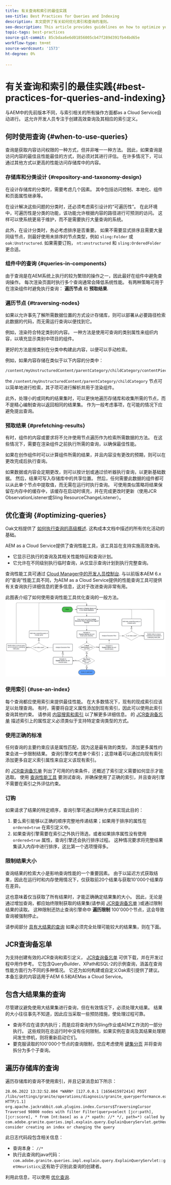 ```yaml
---
title: 有关查询和索引的最佳实践
seo-title: Best Practices for Queries and Indexing
description: 本文提供了有关如何优化索引和查询的准则。
seo-description: This article provides guidelines on how to optimize your indexes and queries.
topic-tags: best-practices
source-git-commit: 85cbdaa6e6d01856005cb47f289d391fb44bd65e
workflow-type: tm+mt
source-wordcount: '1573'
ht-degree: 0%

---
```



# 有关查询和索引的最佳实践{#best-practices-for-queries-and-indexing}

与AEM中的先前版本不同，与索引相关的所有操作方面都as a Cloud Service自动进行。 这允许开发人员专注于创建高效查询及其相应的索引定义。

## 何时使用查询 {#when-to-use-queries}

查询是获取内容访问权限的一种方式，但并非唯一一种方法。 因此，如果查询是访问内容的最佳且性能最佳的方式，则必须对其进行评估。 在许多情况下，可以通过其他方式以更高的性能访问存储库中的内容。

### 存储库和分类设计 {#repository-and-taxonomy-design}

在设计存储库的分类时，需要考虑几个因素。 其中包括访问控制、本地化、组件和页面属性继承等。

在设计解决这些问题的分类时，还必须考虑索引设计的“可遍历性”。 在此环境中，可遍历性是分类的功能，该功能允许根据内容的路径进行可预测的访问。 这样可以使系统更易于维护，而不是需要执行大量查询的系统。

此外，在设计分类时，务必考虑排序是否重要。 如果不需要显式排序且需要大量同级节点，则最好使用未排序的节点类型，例如 `sling:Folder` 或 `oak:Unstructured`. 如果需要订购， `nt:unstructured` 和 `sling:OrderedFolder` 更合适。

### 组件中的查询 {#queries-in-components}

由于查询是在AEM系统上执行的较为繁琐的操作之一，因此最好在组件中避免查询操作。 每次渲染页面时执行多个查询通常会降低系统性能。 有两种策略可用于在渲染组件时避免执行查询： **遍历节点** 和 **预取结果**.

### 遍历节点 {#traversing-nodes}

如果以允许事先了解所需数据位置的方式设计存储库，则可以部署从必要路径检索此数据的代码，而无需运行查询以便找到它。

例如，渲染符合特定类别的内容。 一种方法是使用可查询的类别属性来组织内容，以填充显示类别中项目的组件。

更好的方法是按类别在分类中构建此内容，以便可以手动检索。

例如，如果内容存储在类似于以下内容的分类中：

```xml
/content/myUnstructuredContent/parentCategory/childCategory/contentPiece
```

the `/content/myUnstructuredContent/parentCategory/childCategory` 节点可以简单地进行检索，其子项可进行解析并用于渲染组件。

此外，处理小的或同构的结果集时，可以更快地遍历存储库和收集所需的节点，而不是精心编制查询以返回相同的结果集。 作为一般考虑事项，在可能的情况下应避免提出查询。

### 预取结果 {#prefetching-results}

有时，组件的内容或要求将不允许使用节点遍历作为检索所需数据的方法。 在这些情况下，需要在渲染组件之前执行所需的查询，以确保最佳性能。

如果在创作组件时可以计算组件所需的结果，并且内容没有更改的预期，则可以在更改完成后执行查询。

如果数据或内容会定期更改，则可以按计划或通过侦听器执行查询，以更新基础数据。 然后，结果可写入存储库中的共享位置。 然后，任何需要此数据的组件都可以从此单个节点中提取值，而无需在运行时执行查询。
可使用类似策略将结果保留在内存中的缓存中，该缓存在启动时填充，并在完成更改时更新（使用JCR ObservationListener或Sling ResourceChangeListener）。

## 优化查询 {#optimizing-queries}

Oak文档提供了 [如何执行查询的高级概述](https://jackrabbit.apache.org/oak/docs/query/query-engine.html#query-processing). 这构成本文档中描述的所有优化活动的基础。

AEM as a Cloud Service提供了查询性能工具，该工具旨在支持实施高效查询。
* 它显示已执行的查询及其相关性能特征和查询计划。
* 它允许在不同级别执行临时查询，从仅显示查询计划到执行完整查询。

查询性能工具可通过 [Cloud Manager中的开发人员控制台](https://experienceleague.adobe.com/docs/experience-manager-learn/cloud-service/debugging/debugging-aem-as-a-cloud-service/developer-console.html#queries). 与以前版本AEM 6.x的“查询”性能工具不同，为AEM as a Cloud Service提供的性能查询工具可提供有关查询执行详细信息的更多信息，这对于改进查询非常有用。


此图表介绍了如何使用查询性能工具优化查询的一般方法。
![查询优化流程](assets/query-optimization-flow.png)



### 使用索引 {#use-an-index}

每个查询都应使用索引来提供最佳性能。 在大多数情况下，现有的现成索引应该足以处理查询。
有时，需要将自定义属性添加到现有索引，因此可以使用此索引查询其他约束。 请参阅 [内容搜索和索引](/help/operations/indexing.md#changing-an-index) 以了解更多详细信息。 的 [JCR查询备忘单](#jcr-query-cheatsheet) 描述索引上的属性定义必须类似于支持特定查询类型的方式。



### 使用正确的标准

任何查询的主要约束应该是属性匹配，因为这是最有效的类型。 添加更多属性约束会进一步限制结果。
查询引擎仅考虑单个索引；这意味着可以通过向现有索引添加更多自定义索引属性来自定义该现有索引。

的 [JCR查询备忘单](#jcr-query-cheatsheet) 列出了可用的约束条件，还概述了索引定义需要如何显示才能选取。 使用 [查询性能工具](#query-performance-tool) 要测试查询，并确保使用了正确的索引，并且查询引擎不需要在索引之外评估约束。


### 订购

如果请求了结果的特定顺序，查询引擎可通过两种方式来实现此目的：

1. 要么索引能够以正确的顺序完整地传递结果；如果用于排序的属性在 ```ordered=true``` 在索引定义中。
2. 如果查询引擎需要在索引之外执行筛选，或者如果排序属性没有使用 ```ordered=true``` 属性，查询引擎还会执行排序过程。 这种情况要求将完整结果集读入内存中进行排序，这比第一个选项慢得多。





### 限制结果大小

查询结果的检索大小是影响查询性能的一个重要因素。 由于以延迟方式获取结果，因此在运行时和内存使用情况下，仅获取前20个结果与获取10&#39;000个结果存在差异。

这也意味着仅当获取了所有结果时，才能正确确定结果集的大小。 因此，无论是通过增加查询，都应始终限制获取的结果集(请参阅 [JCR查询备忘单](#jcr-query-cheatsheet) )或通过限制结果的读取。
这种限制还防止查询引擎命中 **遍历限制** 100&#39;000个节点，这会导致查询被强制停止。

请参阅部分 [具有大结果的查询](#queries-with-large-result-sets) 如果必须完全处理可能较大的结果集，则在下面。


## JCR查询备忘单

为支持创建有效的JCR查询和索引定义， [JCR查询备忘单](https://experienceleague.adobe.com/docs/experience-manager-65/deploying/practices/best-practices-for-queries-and-indexing.html#jcrquerycheatsheet) 可供下载，并在开发过程中用作参考。 它包含QueryBuilder、XPath和SQL-2的示例查询，涵盖在查询性能方面行为不同的多种情况。 它还为如何构建或自定义Oak索引提供了建议。 本备忘录的内容适用于AEM 6.5和AEMas a Cloud Service。


## 包含大结果集的查询

尽管建议避免使用大结果集进行查询，但在有效情况下，必须处理大结果。 结果的大小往往事先不知道，因此应当采取一些预防措施，使处理过程可靠。

* 查询不应在请求内执行；而是应将查询作为Sling作业或AEM工作流的一部分执行。 这些规则在总运行时中没有任何限制，如果实例在查询及其结果处理期间发生停机，则将重新启动它们。
* 要克服读取的100&#39;000个节点的查询限制，您应考虑使用 [键集分页](https://jackrabbit.apache.org/oak/docs/query/query-engine.html#Keyset_Pagination) 并将查询拆分为多个子查询。



## 遍历存储库的查询

遍历存储库的查询不使用索引，并且记录消息如下所示：

```text
28.06.2022 13:32:52.804 *WARN* [127.0.0.1 [1656415972414] POST /libs/settings/granite/operations/diagnosis/granite_queryperformance.explain.json HTTP/1.1] org.apache.jackrabbit.oak.plugins.index.Cursors$TraversingCursor Traversed 98000 nodes with filter Filter(query=select [jcr:path], [jcr:score], * from [nt:base] as a /* xpath: //* */, path=*) called by com.adobe.granite.queries.impl.explain.query.ExplainQueryServlet.getHeuristics; consider creating an index or changing the query
```

此日志代码段包含相关信息：

* 查询本身： ```//* ```
* 执行此查询的java代码： ```com.adobe.granite.queries.impl.explain.query.ExplainQueryServlet::getHeuristics```;这有助于识别此查询的创建者。

利用此信息，可以使用 [优化查询](#optimizing-queries).